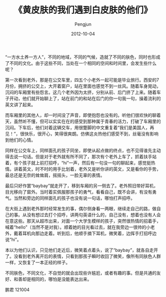 ﻿---
layout: post
title: '《黄皮肤的我们遇到白皮肤的他们》'
date: 2012-10-04
author: Pengjun
tags: 所感所想
---
“一方水土养一方人”，不同的地域，不同的气候，造就了不同的肤色，同时也形成了不同的文化。由于这些不同，当处在一个相同的空间和时间里，会发生些什么呢？ 
 
第一次看到老外，那是在公交车里，四五个小老外一起可能是毕业旅行。西安的7月份，拥挤的公交上，大开着窗户，站在里面也感觉不到一丝风。随着车身晃动，沉闷的车厢里有些怨言。这几个老外因为太挤，分别从前、后门挤了上来。随着车子开动，他们就开始聊上了，站在前门的和站在后门的你一句我一句，操着流利的英文讲了起来。

而车厢里的其他人，却一时间没了声音，即使抱怨也没有的。听他们很欢快的聊着天，虽然听不懂，但可以实实在在的感受到那种属于青春的活力，打破了车厢里的沉闷。下车后，他们对着这辆交车，用很蹩脚的中文重复着“我们是美国人，再见！”，很快乐，很开心，笑得很爽朗。仿佛这炎热他们感受不到，丝毫没有影响到他们的心情。
 
同样在公交车上，同样面孔的孩子同坐，即使从起点做的终点，也不见得谁先主动得去说一句话。但是对于老外就有所不同了，那次有个老外上车了，抓着扶手站着，有个孩子就上前打招呼，“hi”一声，然后有一句没一句的聊起来，感觉挺热情。讲着英文，时不时的用手比划着，老外又是听你讲的英文，又是看你的手势，最总还是无奈的耸耸肩，摇摇头，一脸无辜的表情。

最后只好作罢“baybay”就走开了，移到车厢的另一侧去了。老外照旧带好耳机，目光移向了窗外。当时着实佩服那孩子的勇气，看看自己，既不会讲，有没有勇气。当然和旁边的同样面孔的孩子也没有说一句话，哪怕打声招呼。
 
在大街上遇到老外那时经常发生的事，偶尔侧身看一两眼，继续走自己的路，做自己的事。从没有想过去打个招呼，讲两句英语什么的，自己没有，想着也没有人会在意这些。那天从超市出来，对面一个大学生模样的孩子，突然很热情的招着手，喊着“hello”（当然不是对我）。顺着她的目光看过去，就在我旁边一很帅的小老外，戴着耳机向那边走着。听到后，他顺手摘下耳机，微笑着，边挥手打招呼边说“hi”。

本以为他们认识，只见他们走近后，微笑着点着头，说了“baybay”，就各自走开了。没看到老外离开后的表情，只看到那孩子瞬时收回了微笑，像所有同肤色人群一样，又恢复了一本正经的样子。
 
不同肤色，不同文化，不自觉的就会出现些许尴尬，或者有趣的事。但是共通的友好、和善却是相同的，哪怕是没能表达出来。
 
鹏君
121004